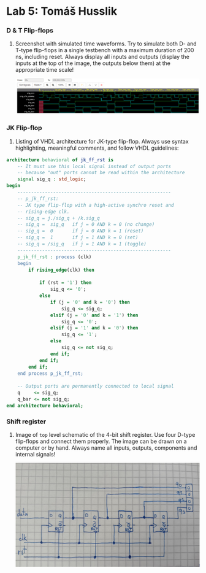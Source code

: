 # Lab 5: Tomáš Husslik

### D & T Flip-flops

1. Screenshot with simulated time waveforms. Try to simulate both D- and T-type flip-flops in a single testbench with a maximum duration of 200 ns, including reset. Always display all inputs and outputs (display the inputs at the top of the image, the outputs below them) at the appropriate time scale!

   ![Simulated waveforms](images/d_t_flip_flops.png)

### JK Flip-flop

1. Listing of VHDL architecture for JK-type flip-flop. Always use syntax highlighting, meaningful comments, and follow VHDL guidelines:

```vhdl
architecture behavioral of jk_ff_rst is
    -- It must use this local signal instead of output ports
    -- because "out" ports cannot be read within the architecture
    signal sig_q : std_logic;
begin
    --------------------------------------------------------
    -- p_jk_ff_rst:
    -- JK type flip-flop with a high-active synchro reset and
    -- rising-edge clk.
    -- sig_q = j./sig_q + /k.sig_q
    -- sig_q =  sig_q 	if j = 0 AND k = 0 (no change)
    -- sig_q =  0	 	if j = 0 AND k = 1 (reset)
    -- sig_q =  1 		if j = 1 AND k = 0 (set)
    -- sig_q = /sig_q 	if j = 1 AND k = 1 (toggle)
    --------------------------------------------------------
    p_jk_ff_rst : process (clk)
    begin
        if rising_edge(clk) then

       	    if (rst = '1') then
            	sig_q <= '0';
            else
            	if (j = '0' and k = '0') then
                	sig_q <= sig_q;
            	elsif (j = '0' and k = '1') then 
                	sig_q <= '0';
                elsif (j = '1' and k = '0') then
                	sig_q <= '1';
                else 
                	sig_q <= not sig_q;
            	end if;
            end if;
    	end if;
    end process p_jk_ff_rst;

    -- Output ports are permanently connected to local signal
    q     <= sig_q;
    q_bar <= not sig_q;
end architecture behavioral;
```

### Shift register

1. Image of `top` level schematic of the 4-bit shift register. Use four D-type flip-flops and connect them properly. The image can be drawn on a computer or by hand. Always name all inputs, outputs, components and internal signals!

   ![your figure](images/register.jpg)
